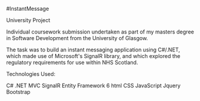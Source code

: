 #InstantMessage

University Project

Individual coursework submission undertaken as part of my masters degree in Software Development from the University of Glasgow.

The task was to build an instant messaging application using C#/.NET, which made use of Microsoft's SignalR library, and which explored the regulatory requirements for use within NHS Scotland.

Technologies Used:

C#
.NET MVC
SignalR
Entity Framework 6
html
CSS
JavaScript
Jquery
Bootstrap

